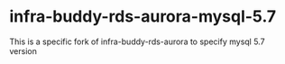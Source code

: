 # infra-buddy-rds-aurora-mysql-5.7
This is a specific fork of infra-buddy-rds-aurora to specify mysql 5.7 version
